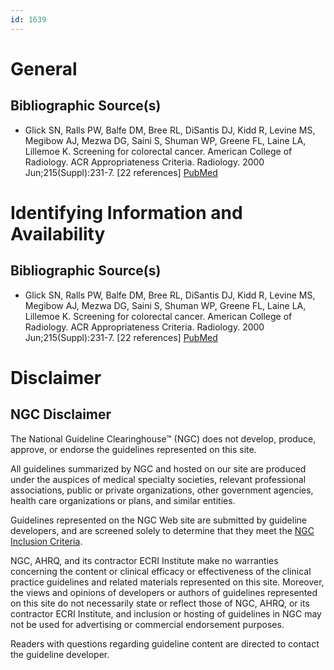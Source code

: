 ```yaml
---
id: 1639
---
```


# General

## Bibliographic Source(s)

- Glick SN, Ralls PW, Balfe DM, Bree RL, DiSantis DJ, Kidd R, Levine MS, Megibow AJ, Mezwa DG, Saini S, Shuman WP, Greene FL, Laine LA, Lillemoe K. Screening for colorectal cancer. American College of Radiology. ACR Appropriateness Criteria. Radiology. 2000 Jun;215(Suppl):231-7. [22 references] [ PubMed ](http://www.ncbi.nlm.nih.gov/entrez/query.fcgi?cmd=Retrieve&db=pubmed&dopt=Abstract&list_uids=11037431)

# Identifying Information and Availability

## Bibliographic Source(s)

- Glick SN, Ralls PW, Balfe DM, Bree RL, DiSantis DJ, Kidd R, Levine MS, Megibow AJ, Mezwa DG, Saini S, Shuman WP, Greene FL, Laine LA, Lillemoe K. Screening for colorectal cancer. American College of Radiology. ACR Appropriateness Criteria. Radiology. 2000 Jun;215(Suppl):231-7. [22 references] [ PubMed ](http://www.ncbi.nlm.nih.gov/entrez/query.fcgi?cmd=Retrieve&db=pubmed&dopt=Abstract&list_uids=11037431)

# Disclaimer

## NGC Disclaimer

The National Guideline Clearinghouse™ (NGC) does not develop, produce, approve, or endorse the guidelines represented on this site.

All guidelines summarized by NGC and hosted on our site are produced under the auspices of medical specialty societies, relevant professional associations, public or private organizations, other government agencies, health care organizations or plans, and similar entities.

Guidelines represented on the NGC Web site are submitted by guideline developers, and are screened solely to determine that they meet the [NGC Inclusion Criteria](/help-and-about/summaries/inclusion-criteria).

NGC, AHRQ, and its contractor ECRI Institute make no warranties concerning the content or clinical efficacy or effectiveness of the clinical practice guidelines and related materials represented on this site. Moreover, the views and opinions of developers or authors of guidelines represented on this site do not necessarily state or reflect those of NGC, AHRQ, or its contractor ECRI Institute, and inclusion or hosting of guidelines in NGC may not be used for advertising or commercial endorsement purposes.

Readers with questions regarding guideline content are directed to contact the guideline developer.

